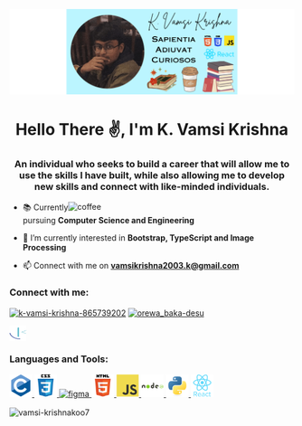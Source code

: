 ![logo](https://github.com/vamsi-krishnakOO7/vamsi-krishnakOO7/blob/main/Git_Banner_KVK.png)
<h1 align="center">Hello There ✌, I'm K. Vamsi Krishna</h1>
<h3 align="center">An individual who seeks to build a career that will allow me to use the skills I have built, while also allowing me to develop new skills and connect with like-minded individuals.</h3>

<img align="right" alt="coffee" width="400" src="https://cdn.dribbble.com/users/698857/screenshots/2956148/final-animation.gif">

- 📚 Currently pursuing **Computer Science and Engineering**

- 🌱 I’m currently interested in **Bootstrap, TypeScript and Image Processing**

- 📫 Connect with me on **vamsikrishna2003.k@gmail.com**

<h3 align="left">Connect with me:</h3>
<p align="left">
<a href="https://linkedin.com/in/k-vamsi-krishna-865739202" target="blank"><img align="center" src="https://raw.githubusercontent.com/rahuldkjain/github-profile-readme-generator/master/src/images/icons/Social/linked-in-alt.svg" alt="k-vamsi-krishna-865739202" height="30" width="40" /></a>
<a href="https://codepen.io/orewa_baka-desu" target="blank"><img align="center" src="https://raw.githubusercontent.com/rahuldkjain/github-profile-readme-generator/master/src/images/icons/Social/codepen.svg" alt="orewa_baka-desu" height="30" width="40" /></a>
</p>
<a href="https://www.frontendmentor.io/profile/vamsi-krishnakOO7" target="blank"><img align="center" src="https://github.com/vamsi-krishnakOO7/vamsi-krishnakOO7/blob/main/frontend-mentor-logo.svg" alt="frontend-kris" height="27" width="30" /></a>
</p>

<h3 align="left">Languages and Tools:</h3>
<p align="left"> <a href="https://www.cprogramming.com/" target="_blank" rel="noreferrer"> <img src="https://raw.githubusercontent.com/devicons/devicon/master/icons/c/c-original.svg" alt="c" width="40" height="40"/> </a> <a href="https://www.w3schools.com/css/" target="_blank" rel="noreferrer"> <img src="https://raw.githubusercontent.com/devicons/devicon/master/icons/css3/css3-original-wordmark.svg" alt="css3" width="40" height="40"/> </a> <a href="https://www.figma.com/" target="_blank" rel="noreferrer"> <img src="https://www.vectorlogo.zone/logos/figma/figma-icon.svg" alt="figma" width="40" height="40"/> </a> <a href="https://www.w3.org/html/" target="_blank" rel="noreferrer"> <img src="https://raw.githubusercontent.com/devicons/devicon/master/icons/html5/html5-original-wordmark.svg" alt="html5" width="40" height="40"/> </a> <a href="https://developer.mozilla.org/en-US/docs/Web/JavaScript" target="_blank" rel="noreferrer"> <img src="https://raw.githubusercontent.com/devicons/devicon/master/icons/javascript/javascript-original.svg" alt="javascript" width="40" height="40"/> </a> <a href="https://nodejs.org" target="_blank" rel="noreferrer"> <img src="https://raw.githubusercontent.com/devicons/devicon/master/icons/nodejs/nodejs-original-wordmark.svg" alt="nodejs" width="40" height="40"/> </a> <a href="https://www.python.org" target="_blank" rel="noreferrer"> <img src="https://raw.githubusercontent.com/devicons/devicon/master/icons/python/python-original.svg" alt="python" width="40" height="40"/> </a> <a href="https://reactjs.org/" target="_blank" rel="noreferrer"> <img src="https://raw.githubusercontent.com/devicons/devicon/master/icons/react/react-original-wordmark.svg" alt="react" width="40" height="40"/> </a> </p>

<p><img align="center" src="https://github-readme-stats.vercel.app/api/top-langs?username=vamsi-krishnakoo7&show_icons=true&locale=en&layout=compact" alt="vamsi-krishnakoo7" /></p>
